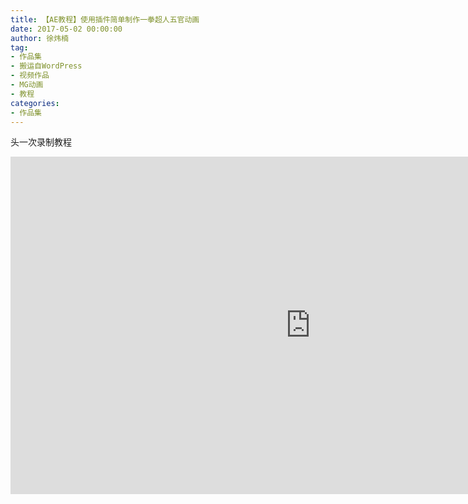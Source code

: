 ```yaml
---
title: 【AE教程】使用插件简单制作一拳超人五官动画
date: 2017-05-02 00:00:00
author: 徐炜楠
tag: 
- 作品集
- 搬运自WordPress
- 视频作品
- MG动画
- 教程
categories: 
- 作品集
---
```

<p>头一次录制教程</p><iframe width="960" height="540" src="https://www.youtube.com/embed/_inL206YFfM" frameborder="0" allowfullscreen></iframe>